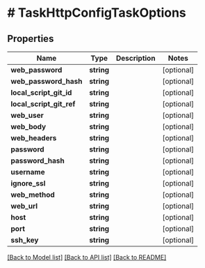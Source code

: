 # # TaskHttpConfigTaskOptions

## Properties

Name | Type | Description | Notes
------------ | ------------- | ------------- | -------------
**web_password** | **string** |  | [optional]
**web_password_hash** | **string** |  | [optional]
**local_script_git_id** | **string** |  | [optional]
**local_script_git_ref** | **string** |  | [optional]
**web_user** | **string** |  | [optional]
**web_body** | **string** |  | [optional]
**web_headers** | **string** |  | [optional]
**password** | **string** |  | [optional]
**password_hash** | **string** |  | [optional]
**username** | **string** |  | [optional]
**ignore_ssl** | **string** |  | [optional]
**web_method** | **string** |  | [optional]
**web_url** | **string** |  | [optional]
**host** | **string** |  | [optional]
**port** | **string** |  | [optional]
**ssh_key** | **string** |  | [optional]

[[Back to Model list]](../../README.md#models) [[Back to API list]](../../README.md#endpoints) [[Back to README]](../../README.md)
